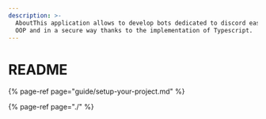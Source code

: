 ```yaml
---
description: >-
  AboutThis application allows to develop bots dedicated to discord easily in
  OOP and in a secure way thanks to the implementation of Typescript.
---
```


# README

{% page-ref page="guide/setup-your-project.md" %}

{% page-ref page="./" %}



